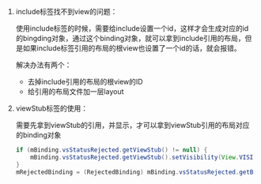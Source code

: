 1. include标签找不到view的问题：

   使用include标签的时候，需要给include设置一个id，这样才会生成对应的id的bingding对象，通过这个binding对象，就可以拿到include引用的布局，但是如果include标签引用的布局的根view也设置了一个id的话，就会报错。

   解决办法有两个：

   * 去掉include引用的布局的根view的ID
   * 给引用的布局文件加一层layout

2. viewStub标签的使用：

   需要先拿到viewStub的引用，并显示，才可以拿到viewStub引用的布局对应的binding对象

   ```java
   if (mBinding.vsStatusRejected.getViewStub() != null) {
       mBinding.vsStatusRejected.getViewStub().setVisibility(View.VISIBLE);
   }
   mRejectedBinding = (RejectedBinding) mBinding.vsStatusRejected.getBinding();
   ```

